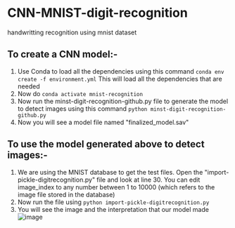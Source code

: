 # CNN-MNIST-digit-recognition
handwritting recognition using mnist dataset

## To create a CNN model:-
1. Use Conda to load all the dependencies using this command 
```conda env create -f environment.yml``` 
This will load all the dependencies that are needed
2. Now do ```conda activate mnist-recognition```
3. Now run the minst-digit-recognition-github.py file to generate the model to detect images using this command ```python minst-digit-recognition-github.py```
4. Now you will see a model file named "finalized_model.sav"

## To use the model generated above to detect images:-
1. We are using the MNIST database to get the test files. Open the "import-pickle-digitrecognition.py" file and look at line 30. You can edit image_index to any number between 1 to 10000 (which refers to the image file stored in the database)
2. Now run the file using ```python import-pickle-digitrecognition.py```
3. You will see the image and the interpretation that our model made
![image](https://user-images.githubusercontent.com/17556633/56929603-b0333100-6a9f-11e9-9f83-9ead7d10f0b6.png)
